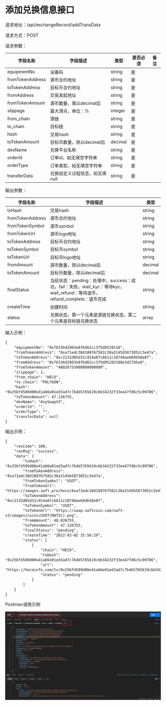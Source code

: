 # 添加兑换信息接口

请求地址：/api/exchangeRecord/addTransData

请求方式：POST

请求参数：

| 字段名称             | 字段描述              | 类型      | 是否必须 | 备注 |
| ---------------- | ----------------- | ------- | ---- | -- |
| equipmentNo      | 设备码               | string  | 是    |    |
| fromTokenAddress | 源币合约地址            | string  | 是    |    |
| toTokenAddress   | 目标币合约地址           | string  | 是    |    |
| fromAddress      | 交易发起地址            | string  | 是    |    |
| fromTokenAmount  | 源币数量，乘以decimal后   | string  | 是    |    |
| slippage         | 最大滑点，单位：%         | integer | 是    |    |
| from\_chain      | 源链                | string  | 是    |    |
| to\_chain        | 目标链               | string  | 是    |    |
| hash             | 交易hash            | string  | 是    |    |
| toTokenAmount    | 目标币数量，除以decimal后  | decimal | 是    |    |
| dexName          | 兑换平台名称            | string  | 是    |    |
| orderId          | 订单id，如无填空字符串      | string  | 是    |    |
| orderType        | 订单类型，如无填空字符串      | string  | 是    |    |
| transferData     | 兑换自定义过程信息，如无填null | string  | 是    |    |

输出参数：

| 字段名称             | 字段描述                                                                                        | 类型      |
| ---------------- | ------------------------------------------------------------------------------------------- | ------- |
| txHash           | 交易hash                                                                                      | string  |
| fromTokenAddress | 源币合约地址                                                                                      | string  |
| fromTokenSymbol  | 源币symbol                                                                                    | string  |
| fromTokenUrl     | 源币logo地址                                                                                    | string  |
| toTokenAddress   | 目标币合约地址                                                                                     | string  |
| toTokenSymbol    | 目标币symbol                                                                                   | string  |
| toTokenUrl       | 目标币logo地址                                                                                   | string  |
| fromAmount       | 源币数量，除以decimal后                                                                             | decimal |
| toTokenAmount    | 目标币数量，除以decimal后                                                                            | decimal |
| finalStatus      | 当前状态：pending：处理中，success：成功，fail：失败，wait\_kyc：等待kyc，wait\_refund：等待退币，refund\_complete：退币完成 | string  |
| createTime       | 创建时间                                                                                        | string  |
| status           | 兑换状态，第一个元素是源链兑换状态，第二个元素是目标链兑换状态                                                             | array   |

输入示例：

```
{
    "equipmentNo": "0x76336d2903e8f6d62cc3f5d0528310",
    "fromTokenAddress": "0xa71edc38d189767582c38a3145b5873052c3e47a",
    "toTokenAddress": "0xc2132d05d31c914a87c6611c10748aeb04b58e8f",
    "fromAddress": "0x76336d2903e8f6d62cc3f5d05283108e3d2785e0",
    "fromTokenAmount": "48026755000000000000",
    "slippage": 1,
    "from_chain": "HECO",
    "to_chain": "POLYGON",
    "hash": "0x25bfd589d00e41a66e01ed3ad7c7b4b5765619cbb34232f33ee47fd6c5c09706",
    "toTokenAmount": 47.126755,
    "dexName": "AnySwapV3",
    "orderId": "",
    "orderType": "",
    "transferData": null
}
```

输出示例：

```
{
    "resCode": 100,
    "resMsg": "success",
    "data": {
        "txHash": "0x25bfd589d00e41a66e01ed3ad7c7b4b5765619cbb34232f33ee47fd6c5c09706",
        "fromTokenAddress": "0xa71edc38d189767582c38a3145b5873052c3e47a",
        "fromTokenSymbol": "USDT",
        "fromTokenUrl": "https://images.swft.pro/heco/0xa71edc38d189767582c38a3145b5873052c3e47a.png",
        "toTokenAddress": "0xc2132d05d31c914a87c6611c10748aeb04b58e8f",
        "toTokenSymbol": "USDT",
        "toTokenUrl": "https://swap.swftcoin.com/swft-v3/images/coins/USDT(MATIC).png",
        "fromAmount": 48.026755,
        "toTokenAmount": 47.126755,
        "finalStatus": "pending",
        "createTime": "2022-03-02 15:56:29",
        "status": [
            {
                "chain": "HECO",
                "txHash": "0x25bfd589d00e41a66e01ed3ad7c7b4b5765619cbb34232f33ee47fd6c5c09706",
                "url": "https://hecoinfo.com/tx/0x25bfd589d00e41a66e01ed3ad7c7b4b5765619cbb34232f33ee47fd6c5c09706",
                "status": "pending"
            }
        ]
    }
}
```

Postman调用示例

![](../.gitbook/assets/nft-addtransferdata.png)
